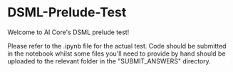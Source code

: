 # DSML-Prelude-Test

Welcome to AI Core's DSML prelude test!

Please refer to the .ipynb file for the actual test. Code should be submitted in the notebook whilst some files you'll need to provide by hand should be uploaded to the relevant folder in the "SUBMIT_ANSWERS" directory.
